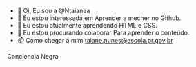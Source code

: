 - 👋 Oi, Eu sou a @Ntaianea
- 👀 Eu estou interessada em Aprender a mecher no Github.
- 🌱 Eu estou atualmente aprendendo HTML e CSS.
- 💞️ Eu estou procurando colaborar Para aprender o conteúdo.
- 📫 Como chegar a mim taiane.nunes@escola.pr.gov.br


Conciencia Negra
